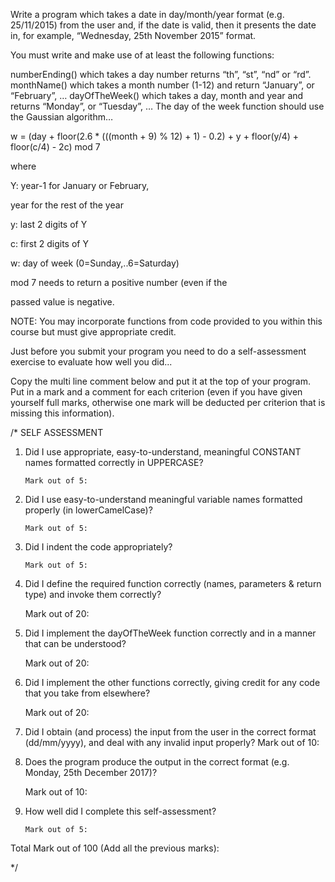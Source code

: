 Write a program which takes a date in day/month/year format (e.g. 25/11/2015) from the user and, if the date is valid, then it presents the date in, for example, “Wednesday, 25th November 2015” format.

 

You must write and make use of at least the following functions:

numberEnding() which takes a day number returns “th”, “st”, “nd” or “rd”.
monthName() which takes a month number (1-12) and return “January”, or “February”, …
dayOfTheWeek() which takes a day, month and year and returns “Monday”, or “Tuesday”, …
The day of the week function should use the Gaussian algorithm…

w = (day + floor(2.6 * (((month + 9) % 12) + 1) - 0.2) + y + floor(y/4) + floor(c/4) - 2c) mod 7

where

 Y: year-1 for January or February,

  year for the rest of the year

 y: last 2 digits of Y

 c: first 2 digits of Y

 w: day of week (0=Sunday,..6=Saturday)

  mod 7 needs to return a positive number (even if the

  passed value is negative.

NOTE:  You may incorporate functions from code provided to you within this course but must give appropriate credit.

Just before you submit your program you need to do a self-assessment exercise to evaluate how well you did... 

Copy the multi line comment below and put it at the top of your program. Put in a mark and a comment for each criterion (even if you have given yourself full marks, otherwise one mark will be deducted per criterion that is missing this information).  

/* SELF ASSESSMENT

 1. Did I use appropriate, easy-to-understand, meaningful CONSTANT names formatted correctly in UPPERCASE?

        Mark out of 5:  

 2. Did I use easy-to-understand meaningful variable names formatted properly (in lowerCamelCase)?

        Mark out of 5:  

 3. Did I indent the code appropriately?

        Mark out of 5: 

 4. Did I define the required function correctly (names, parameters & return type) and invoke them correctly?

       Mark out of 20:  

 5. Did I implement the dayOfTheWeek function correctly and in a manner that can be understood?

       Mark out of 20:  

 6. Did I implement the other functions correctly, giving credit for any code that you take from elsewhere?

       Mark out of 20:  

 7. Did I obtain (and process) the input from the user in the correct format (dd/mm/yyyy), and deal with any invalid input properly?       Mark out of 10:

 8. Does the program produce the output in the correct format (e.g. Monday, 25th December 2017)?

       Mark out of 10:  

 9. How well did I complete this self-assessment?

        Mark out of 5:

 Total Mark out of 100 (Add all the previous marks):

*/ 
